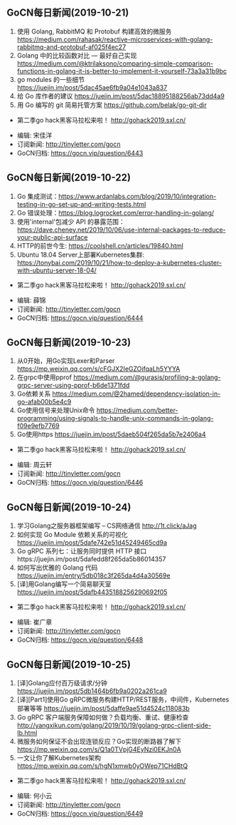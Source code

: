 ## GoCN每日新闻(2019-10-21)

1. 使用 Golang, RabbitMQ 和 Protobuf 构建高效的微服务 https://medium.com/rahasak/reactive-microservices-with-golang-rabbitmq-and-protobuf-af025f4ec27
2. Golang 中的比较函数对比 — 最好自己实现  https://medium.com/@ktrilaksono/comparing-simple-comparison-functions-in-golang-it-is-better-to-implement-it-yourself-73a3a31b9bc
3. go modules 的一些细节 https://juejin.im/post/5dac45ae6fb9a04e1043a837
4. 给 Go 库作者的建议 https://juejin.im/post/5dac18895188256ab73dd4a9
5. 用 Go 编写的 git 简易托管方案 https://github.com/belak/go-git-dir

* 第二季go hack黑客马拉松来啦！ http://gohack2019.sxl.cn/

- 编辑: 宋佳洋
- 订阅新闻: http://tinyletter.com/gocn
- GoCN归档: https://gocn.vip/question/6443

## GoCN每日新闻(2019-10-22)

1. Go 集成测试：https://www.ardanlabs.com/blog/2019/10/integration-testing-in-go-set-up-and-writing-tests.html 
2. Go 错误处理：https://blog.logrocket.com/error-handling-in-golang/
3. 使用'internal'包减少 API 的暴露范围：https://dave.cheney.net/2019/10/06/use-internal-packages-to-reduce-your-public-api-surface 
4. HTTP的前世今生: https://coolshell.cn/articles/19840.html   
5. Ubuntu 18.04 Server上部署Kubernetes集群: https://tonybai.com/2019/10/21/how-to-deploy-a-kubernetes-cluster-with-ubuntu-server-18-04/ 

* 第二季go hack黑客马拉松来啦！ http://gohack2019.sxl.cn/

- 编辑: 薛锦
- 订阅新闻: http://tinyletter.com/gocn
- GoCN归档: https://gocn.vip/question/6444

## GoCN每日新闻(2019-10-23)

1. 从0开始，用Go实现Lexer和Parser https://mp.weixin.qq.com/s/cFGJX2IeGZOifqaLh5YYYA
2. 在grpc中使用pprof https://medium.com/@gurasis/profiling-a-golang-grpc-server-using-pprof-b6de1371fdd
3. Go依赖关系 https://medium.com/@2hamed/dependency-isolation-in-go-afab00b5e4c9
4. Go使用信号来处理Unix命令 https://medium.com/better-programming/using-signals-to-handle-unix-commands-in-golang-f09e9efb7769
5. Go使用https https://juejin.im/post/5daeb504f265da5b7e2406a4

* 第二季go hack黑客马拉松来啦！ http://gohack2019.sxl.cn/

- 编辑: 周云轩
- 订阅新闻: http://tinyletter.com/gocn
- GoCN归档: https://gocn.vip/question/6446


## GoCN每日新闻(2019-10-24)

1. 学习Golang之服务器框架编写 – CS网络通信 http://1t.click/aJag
2. 如何实现 Go Module 依赖关系的可视化 https://juejin.im/post/5dafe742e51d45249465cd9a
3. Go gRPC 系列七：让服务同时提供 HTTP 接口https://juejin.im/post/5dafedd8f265da5b86014357
4. 如何写出优雅的 Golang 代码 https://juejin.im/entry/5db018c3f265da4d4a30569e
5. [译]用Golang编写一个简易聊天室 https://juejin.im/post/5dafb4435188256290692f05

* 第二季go hack黑客马拉松来啦！ http://gohack2019.sxl.cn/

- 编辑: 崔广章
- 订阅新闻: http://tinyletter.com/gocn
- GoCN归档: https://gocn.vip/question/6448

## GoCN每日新闻(2019-10-25)

1. [译]Golang应付百万级请求/分钟 https://juejin.im/post/5db1464b6fb9a0202a261ca9
2. [译][Part1]使用Go gRPC微服务构建HTTP/REST服务，中间件，Kubernetes部署等等 https://juejin.im/post/5daffe9ae51d4524c118083b
3. Go gRPC 客户端服务保障如何做？负载均衡、重试、健康检查 http://yangxikun.com/golang/2019/10/19/golang-grpc-client-side-lb.html
4. 微服务如何保证不会出现连锁反应？Go实现的断路器了解下 https://mp.weixin.qq.com/s/Q1a0TVpjG4EyNzi0EKJn0A
5. 一文让你了解Kubernetes架构 https://mp.weixin.qq.com/s/hgN1xmwb0yOWep71CHdBtQ

* 第二季go hack黑客马拉松来啦！ http://gohack2019.sxl.cn/

- 编辑: 何小云
- 订阅新闻: http://tinyletter.com/gocn
- GoCN归档: https://gocn.vip/question/6449
